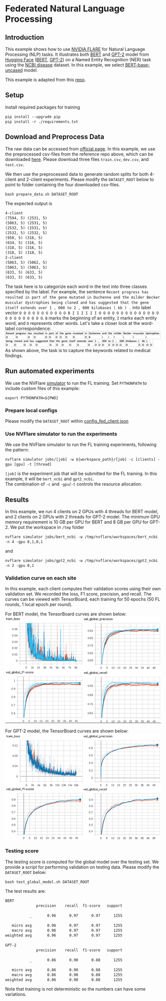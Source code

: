 # Federated Natural Language Processing

## Introduction 
This example shows how to use [NVIDIA FLARE](https://nvidia.github.io/NVFlare) for Natural Language Processing (NLP) tasks.
It illustrates both [BERT](https://github.com/google-research/bert) and [GPT-2](https://github.com/openai/gpt-2) model from [Hugging Face](https://huggingface.co/) ([BERT](https://huggingface.co/bert-base-uncased), [GPT-2](https://huggingface.co/gpt2)) on a Named Entity Recognition (NER) task using the [NCBI disease](https://pubmed.ncbi.nlm.nih.gov/24393765/) dataset. 
In this example, we select [BERT-base-uncased](https://huggingface.co/bert-base-uncased) model. 

This example is adapted from this [repo](https://github.com/PL97/federated-multi-modality-learning/). 

## Setup
Install required packages for training
```
pip install --upgrade pip
pip install -r ./requirements.txt
```

## Download and Preprocess Data 

The raw data can be accessed from [official page](https://www.ncbi.nlm.nih.gov/CBBresearch/Dogan/DISEASE/). 
In this example, we use the preprocessed csv-files from the reference repo above, which can be downloaded [here](https://drive.google.com/drive/folders/13wROtEAnMgWpLMIGHB5CY1BQ1Xe2XqhG). Please download three files `train.csv`, `dev.csv`, and `test.csv`.

We then use the preprocessed data to generate random splits for both 4-client and 2-client experiments. 
Please modify the `DATASET_ROOT` below to point to folder containing the four downloaded csv-files.
```commandline
bash prepare_data.sh DATASET_ROOT
```
The expected output is
```
4-client
(7594, 5) (2531, 5)
(5063, 5) (2531, 5)
(2532, 5) (2531, 5)
(2532, 5) (2532, 5)
(950, 5) (316, 5)
(634, 5) (316, 5)
(318, 5) (316, 5)
(318, 5) (318, 5)
2-client
(5063, 5) (5062, 5)
(5063, 5) (5063, 5)
(633, 5) (633, 5)
(633, 5) (633, 5)
```
The task here is to categorize each word in the text into three classes specified by the label. For example, the sentence 
`Recent progress has resulted in part of the gene mutated in Duchenne and the milder Becker muscular dystrophies being cloned and has suggested that the gene itself extends over 1 , 000 to 2 , 000 kilobases ( kb ) .` into label vector `O O O O O O O O O O O B I I I I I I O O O O O O O O O O O O O O O O O O O O O O O`. `B` marks the beginning of an entity, `I` marks each entity word, and `O` represents other words.
Let's take a closer look at the word-label correspondence:
![data sample](./figs/sample.png)
As shown above, the task is to capture the keywords related to medical findings.

## Run automated experiments
We use the NVFlare [simulator](https://nvflare.readthedocs.io/en/latest/user_guide/fl_simulator.html) to run the FL training.
Set `PYTHONPATH` to include custom files of this example:
```
export PYTHONPATH=${PWD}
```
### Prepare local configs
Please modify the `DATASET_ROOT` within [config_fed_client.json](./jobs/bert_ncbi/app/config/config_fed_client.json)
### Use NVFlare simulator to run the experiments
We use the NVFlare simulator to run the FL training experiments, following the pattern:
```
nvflare simulator jobs/[job] -w ${workspace_path}/[job] -c [clients] -gpu [gpu] -t [thread]
```
`[job]` is the experiment job that will be submitted for the FL training. 
In this example, it will be `bert_ncbi` and `gpt2_ncbi`.  
The combination of `-c` and `-gpu`/`-t` controls the resource allocation. 

## Results
In this example, we run 4 clients on 2 GPUs with 4 threads for BERT model, and 2 clients on 2 GPUs with 2 threads for GPT-2 model. The minimum GPU memory requirement is 10 GB per GPU for BERT and 8 GB per GPU for GPT-2. We put the workspace in `/tmp` folder
```
nvflare simulator jobs/bert_ncbi -w /tmp/nvflare/workspaces/bert_ncbi -n 4 -gpu 0,1,0,1
```
and 
```
nvflare simulator jobs/gpt2_ncbi -w /tmp/nvflare/workspaces/gpt2_ncbi -n 2 -gpu 0,1
```

### Validation curve on each site
In this example, each client computes their validation scores using their own
validation set. We recorded the loss, F1 score, precision, and recall. 
The curves can be viewed with TensorBoard, each training for 50 epochs (50 FL rounds, 1 local epoch per round).

For BERT model, the TensorBoard curves are shown below:
![All training curve](./figs/training_bert.png)

For GPT-2 model, the TensorBoard curves are shown below:
![All training curve](./figs/training_gpt2.png)

### Testing score
The testing score is computed for the global model over the testing set.
We provide a script for performing validation on testing data. 
Please modify the `DATASET_ROOT` below:
```
bash test_global_model.sh DATASET_ROOT
```
The test results are:
```
BERT
              precision    recall  f1-score   support

           _       0.96      0.97      0.97      1255

   micro avg       0.96      0.97      0.97      1255
   macro avg       0.96      0.97      0.97      1255
weighted avg       0.96      0.97      0.97      1255

GPT-2
              precision    recall  f1-score   support

           _       0.86      0.90      0.88      1255

   micro avg       0.86      0.90      0.88      1255
   macro avg       0.86      0.90      0.88      1255
weighted avg       0.86      0.90      0.88      1255

```
Note that training is not deterministic so the numbers can have some variations.
